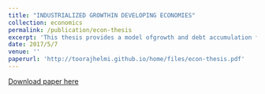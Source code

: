 ```yaml
---
title: "INDUSTRIALIZED GROWTHIN DEVELOPING ECONOMIES"
collection: economics
permalink: /publication/econ-thesis
excerpt: 'This thesis provides a model ofgrowth and debt accumulation for developing countries aiming to overhaul their economies through industrialization. The core of the model is an infant R&D sector that allocates labor to generate knowledge and uses the knowledge to generate machinery used across the economy. This sector is initially subsidized and trade protected. Thesubsidy and protection will be relieved after the R&D sector reaches a self-sufficient production level where the cost of producing machinery is less than its marginal productivity in the other sectors. Based on this model, I try to answer several key questions: first, how much subsidy should be applied to the machinery prices tomaximize the output of the economy, and second what growth level is attainable in a such an economy.'
date: 2017/5/7
venue: ''
paperurl: 'http://toorajhelmi.github.io/home/files/econ-thesis.pdf'
---
```


[Download paper here](http://toorajhelmi.github.io/home/files/econ-thesis.pdf)